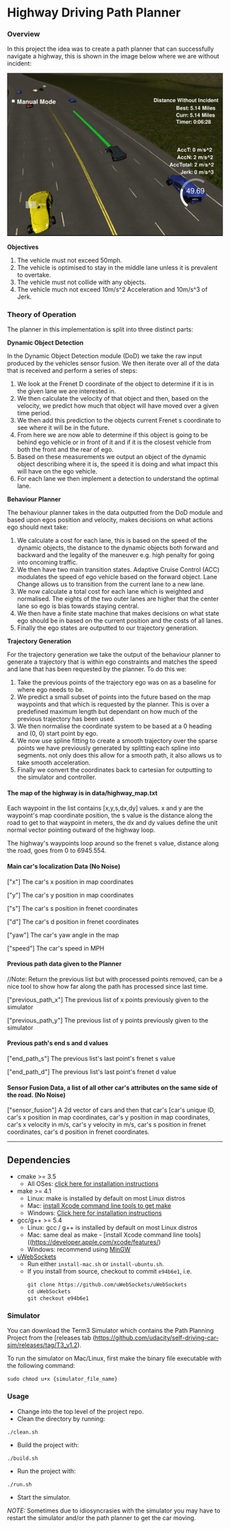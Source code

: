 # Highway Driving Path Planner

### Overview
In this project the idea was to create a path planner that can successfully navigate a highway, this is shown in the image below where we are without incident:

![project_pass](./assets/project_pass.png)

**Objectives**
1) The vehicle must not exceed 50mph.
2) The vehicle is optimised to stay in the middle lane unless it is prevalent to overtake.
3) The vehicle must not collide with any objects.
4) The vehicle much not exceed 10m/s^2 Acceleration and 10m/s^3 of Jerk.

### Theory of Operation 
The planner in this implementation is split into three distinct parts:

**Dynamic Object Detection**

In the Dynamic Object Detection module (DoD) we take the raw input produced by the vehicles sensor fusion. We then iterate over
all of the data that is received and perform a series of steps:

1) We look at the Frenet D coordinate of the object to determine if it is in the given lane we are interested in.
2) We then calculate the velocity of that object and then, based on the velocity, we predict how much that object will have 
moved over a given time period.
3) We then add this prediction to the objects current Frenet s coordinate to see where it will be in the future.
4) From here we are now able to determine if this object is going to be behind ego vehicle or in front of it and if it is the closest
vehicle from both the front and the rear of ego.
5) Based on these measurements we output an object of the dynamic object describing where it is, the speed it is doing and what impact this will
have on the ego vehicle.
6) For each lane we then implement a detection to understand the optimal lane.

**Behaviour Planner**

The behaviour planner takes in the data outputted from the DoD module and based upon egos position and velocity, makes decisions
on what actions ego should next take:

1) We calculate a cost for each lane, this is based on the speed of the dynamic objects, the distance to the dynamic objects
both forward and backward and the legality of the maneuver e.g. high penalty for going into oncoming traffic.
2) We then have two main transition states. Adaptive Cruise Control (ACC) modulates the speed of ego vehicle based on the
forward object. Lane Change allows us to transition from the current lane to a new lane.
3) We now calculate a total cost for each lane which is weighted and normalised. The eights of the two outer lanes are higher
that the center lane so ego is bias towards staying central.
4) We then have a finite state machine that makes decisions on what state ego should be in based on the current position
and the costs of all lanes.
5) Finally the ego states are outputted to our trajectory generation.

**Trajectory Generation**

For the trajectory generation we take the output of the behaviour planner to generate a trajectory that is within ego
constraints and matches the speed and lane that has been requested by the planner. To do this we:

1) Take the previous points of the trajectory ego was on as a baseline for where ego needs to be.
2) We predict a small subset of points into the future based on the map waypoints and that which is requested by the planner. 
This is over a predefined maximum length but dependant on how much of the previous trajectory has been used.
3) We then normalise the coordinate system to be based at a 0 heading and (0, 0) start point by ego. 
4) We now use spline fitting to create a smooth trajectory over the sparse points we have previously generated by splitting each spline into segments.
not only does this allow for a smooth path, it also allows us to take smooth acceleration.
5) Finally we convert the coordinates back to cartesian for outputting to the simulator and controller.

#### The map of the highway is in data/highway_map.txt
Each waypoint in the list contains  [x,y,s,dx,dy] values. x and y are the waypoint's map coordinate position, the s value is the distance along the road to get to that waypoint in meters, the dx and dy values define the unit normal vector pointing outward of the highway loop.

The highway's waypoints loop around so the frenet s value, distance along the road, goes from 0 to 6945.554.

#### Main car's localization Data (No Noise)

["x"] The car's x position in map coordinates

["y"] The car's y position in map coordinates

["s"] The car's s position in frenet coordinates

["d"] The car's d position in frenet coordinates

["yaw"] The car's yaw angle in the map

["speed"] The car's speed in MPH

#### Previous path data given to the Planner

//Note: Return the previous list but with processed points removed, can be a nice tool to show how far along
the path has processed since last time. 

["previous_path_x"] The previous list of x points previously given to the simulator

["previous_path_y"] The previous list of y points previously given to the simulator

#### Previous path's end s and d values 

["end_path_s"] The previous list's last point's frenet s value

["end_path_d"] The previous list's last point's frenet d value

#### Sensor Fusion Data, a list of all other car's attributes on the same side of the road. (No Noise)

["sensor_fusion"] A 2d vector of cars and then that car's [car's unique ID, car's x position in map coordinates, car's y position in map coordinates, car's x velocity in m/s, car's y velocity in m/s, car's s position in frenet coordinates, car's d position in frenet coordinates. 

---

## Dependencies

* cmake >= 3.5
  * All OSes: [click here for installation instructions](https://cmake.org/install/)
* make >= 4.1
  * Linux: make is installed by default on most Linux distros
  * Mac: [install Xcode command line tools to get make](https://developer.apple.com/xcode/features/)
  * Windows: [Click here for installation instructions](http://gnuwin32.sourceforge.net/packages/make.htm)
* gcc/g++ >= 5.4
  * Linux: gcc / g++ is installed by default on most Linux distros
  * Mac: same deal as make - [install Xcode command line tools]((https://developer.apple.com/xcode/features/)
  * Windows: recommend using [MinGW](http://www.mingw.org/)
* [uWebSockets](https://github.com/uWebSockets/uWebSockets)
  * Run either `install-mac.sh` or `install-ubuntu.sh`.
  * If you install from source, checkout to commit `e94b6e1`, i.e.
    ```
    git clone https://github.com/uWebSockets/uWebSockets 
    cd uWebSockets
    git checkout e94b6e1
    ```
    
### Simulator
You can download the Term3 Simulator which contains the Path Planning Project from the [releases tab (https://github.com/udacity/self-driving-car-sim/releases/tag/T3_v1.2).  

To run the simulator on Mac/Linux, first make the binary file executable with the following command:
```shell
sudo chmod u+x {simulator_file_name}
```

### Usage

- Change into the top level of the project repo.
- Clean the directory by running:
```$bash
./clean.sh
```
- Build the project with:
```$bash
./build.sh
```
- Run the project with:
```$xslt
./run.sh
```
- Start the simulator.

*NOTE:* Sometimes due to idiosyncrasies with the simulator you may have to restart the simulator and/or the path planner to get the car moving.

